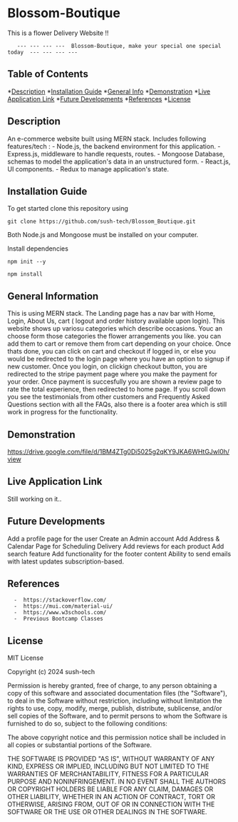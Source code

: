 # Blossom-Boutique

This is a flower Delivery Website !!

       --- --- --- ---  Blossom-Boutique, make your special one special today  --- --- --- ---

## Table of Contents

*[Description](#description)
*[Installation Guide](#installation-guide)
*[General Info](#general-information)
*[Demonstration](#demonstration)
*[Live Application Link](#live-application-link)
*[Future Developments](#future-developments)
*[References](#references)
*[License](#license)


## Description

An e-commerce website built using MERN stack. 
Includes following features/tech :
    - Node.js, the backend environment for this application.
    - Express.js, middleware to handle requests, routes.
    - Mongoose Database, schemas to model the application's data in an unstructured form.
    - React.js, UI components.
    - Redux to manage application's state.


## Installation Guide

To get started clone this repository using 
<br>
```terminal
git clone https://github.com/sush-tech/Blossom_Boutique.git
```
Both Node.js and Mongoose must be installed on your computer.

Install dependencies 
```terminal
npm init --y
``` 
```terminal
npm install 
```

## General Information

This is using MERN stack. The Landing page has a nav bar with Home, Login, About Us, cart ( logout and order history available upon login). This website shows up variosu categories which describe occasions. Youc an choose form those categories the flower arrangements you like. you can add them to cart or remove them from cart depending on your choice. Once thats done, you can click on cart and checkout if logged in, or else you would be redirected to the login page where you have an option to signup if new customer. Once you login, on clickign checkout button, you are redirected to the stripe payment page where you make the payment for your order. Once payment is succesfully you are shown a review page to rate the total experience, then redirected to home page. If you scroll down you see the testimonials from other customers and Frequently Asked Questions section with all the FAQs, also there is a footer area which is still work in progress for the functionality.

## Demonstration

https://drive.google.com/file/d/1BM4ZTg0Di5025g2qKY9JKA6WHtGJwl0h/view

## Live Application Link

Still working on it..

## Future Developments

Add a profile page for the user 
Create an Admin account
Add Address & Calendar Page for Scheduling Delivery
Add reviews for each product
Add search feature
Add functionality for the footer content
Ability to send emails with latest updates subscription-based.

## References
      -  https://stackoverflow.com/
      -  https://mui.com/material-ui/
      -  https://www.w3schools.com/
      -  Previous Bootcamp Classes

## License
 
MIT License

Copyright (c) 2024 sush-tech

Permission is hereby granted, free of charge, to any person obtaining a copy
of this software and associated documentation files (the "Software"), to deal
in the Software without restriction, including without limitation the rights
to use, copy, modify, merge, publish, distribute, sublicense, and/or sell
copies of the Software, and to permit persons to whom the Software is
furnished to do so, subject to the following conditions:

The above copyright notice and this permission notice shall be included in all
copies or substantial portions of the Software.

THE SOFTWARE IS PROVIDED "AS IS", WITHOUT WARRANTY OF ANY KIND, EXPRESS OR
IMPLIED, INCLUDING BUT NOT LIMITED TO THE WARRANTIES OF MERCHANTABILITY,
FITNESS FOR A PARTICULAR PURPOSE AND NONINFRINGEMENT. IN NO EVENT SHALL THE
AUTHORS OR COPYRIGHT HOLDERS BE LIABLE FOR ANY CLAIM, DAMAGES OR OTHER
LIABILITY, WHETHER IN AN ACTION OF CONTRACT, TORT OR OTHERWISE, ARISING FROM,
OUT OF OR IN CONNECTION WITH THE SOFTWARE OR THE USE OR OTHER DEALINGS IN THE
SOFTWARE.
